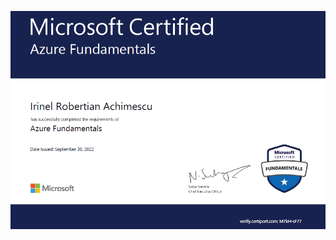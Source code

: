 ![Azure Fundamentals](https://github.com/Irinel01/Licenses-certifications/blob/998b0d457bbc7756a331bd9e27e7940c592a11c3/Azure%20Fundamentals.png)
